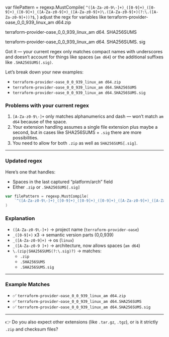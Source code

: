 var filePattern = regexp.MustCompile(
	`^([A-Za-z0-9\-]+)_([0-9]+)_([0-9]+)_([0-9]+)_([A-Za-z0-9]+)_([A-Za-z0-9]+)\.([A-Za-z0-9]+)(?:\.([A-Za-z0-9]+))?$`,
)
adjust the regx for variables like 
terraform-provider-oase_0_0_939_linux_am d64.zip

terraform-provider-oase_0_0_939_linux_am d64. SHA256SUMS

terraform-provider-oase_0_0_939_linux_am d64. SHA256SUMS. sig

Got it — your current regex only matches compact names with underscores and doesn’t account for things like spaces (`am d64`) or the additional suffixes like `.SHA256SUMS(.sig)`.

Let’s break down your new examples:

- `terraform-provider-oase_0_0_939_linux_am d64.zip`
- `terraform-provider-oase_0_0_939_linux_am d64.SHA256SUMS`
- `terraform-provider-oase_0_0_939_linux_am d64.SHA256SUMS.sig`

### Problems with your current regex
1. `[A-Za-z0-9\-]+` only matches alphanumerics and dash — won’t match `am d64` because of the space.
2. Your extension handling assumes a single file extension plus maybe a second, but in cases like SHA256SUMS + `.sig` there are more possibilities.
3. You need to allow for both `.zip` as well as `SHA256SUMS[.sig]`.

***

### Updated regex  
Here’s one that handles:
- Spaces in the last captured “platform/arch” field
- Either `.zip` or `.SHA256SUMS[.sig]`

```go
var filePattern = regexp.MustCompile(
	`^([A-Za-z0-9\-]+)_([0-9]+)_([0-9]+)_([0-9]+)_([A-Za-z0-9]+)_([A-Za-z0-9 ]+)\.(zip|SHA256SUMS(?:\.sig)?)$`,
)
```

### Explanation
- `([A-Za-z0-9\-]+)` → project name (`terraform-provider-oase`)
- `_([0-9]+)` x3 → semantic version parts (0,0,939)
- `_([A-Za-z0-9]+)` → os (`linux`)
- `_([A-Za-z0-9 ]+)` → architecture, now allows spaces (`am d64`)
- `\.(zip|SHA256SUMS(?:\.sig)?)` → matches:
  * `.zip`
  * `.SHA256SUMS`
  * `.SHA256SUMS.sig`

***

### Example Matches

- ✅ `terraform-provider-oase_0_0_939_linux_am d64.zip`
- ✅ `terraform-provider-oase_0_0_939_linux_am d64.SHA256SUMS`
- ✅ `terraform-provider-oase_0_0_939_linux_am d64.SHA256SUMS.sig`

***

👉 Do you also expect other extensions (like `.tar.gz`, `.tgz`), or is it strictly `.zip` and checksum files?

